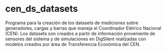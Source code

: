 # cen_ds_datasets
Programa para la creación de los datasets de mediciones sobre generadores, cargas y barras que maneja el Coordinador Elétrico Nacional (CEN). Los datasets son creados a partir de información proveniente de sensores del sistema y de simulaciones en DigSilent realizadas con modelos creados por área de Transferencia Económica del CEN.
